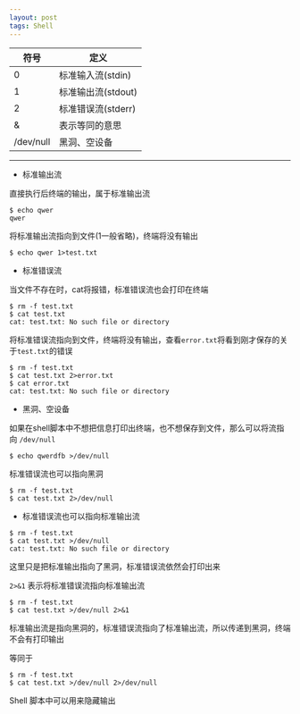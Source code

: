 ```yaml
---
layout: post
tags: Shell
---
```


| 符号 | 定义 |
|-|-|
| 0 | 标准输入流(stdin) |
| 1 | 标准输出流(stdout) |
| 2 | 标准错误流(stderr) |
| & | 表示等同的意思 |
| /dev/null | 黑洞、空设备 |

---

- 标准输出流

直接执行后终端的输出，属于标准输出流
```
$ echo qwer
qwer
```

将标准输出流指向到文件(1一般省略)，终端将没有输出
```
$ echo qwer 1>test.txt
```

- 标准错误流

当文件不存在时，cat将报错，标准错误流也会打印在终端
```
$ rm -f test.txt
$ cat test.txt
cat: test.txt: No such file or directory
```

将标准错误流指向到文件，终端将没有输出，查看`error.txt`将看到刚才保存的关于`test.txt`的错误
```
$ rm -f test.txt
$ cat test.txt 2>error.txt
$ cat error.txt
cat: test.txt: No such file or directory
```

- 黑洞、空设备

如果在shell脚本中不想把信息打印出终端，也不想保存到文件，那么可以将流指向 `/dev/null`
```
$ echo qwerdfb >/dev/null
```

标准错误流也可以指向黑洞
```
$ rm -f test.txt
$ cat test.txt 2>/dev/null
```

- 标准错误流也可以指向标准输出流

```
$ rm -f test.txt
$ cat test.txt >/dev/null
cat: test.txt: No such file or directory
```
这里只是把标准输出指向了黑洞，标准错误流依然会打印出来

`2>&1` 表示将标准错误流指向标准输出流
```
$ rm -f test.txt
$ cat test.txt >/dev/null 2>&1
```
标准输出流是指向黑洞的，标准错误流指向了标准输出流，所以传递到黑洞，终端不会有打印输出

等同于
```
$ rm -f test.txt
$ cat test.txt >/dev/null 2>/dev/null
```

Shell 脚本中可以用来隐藏输出
